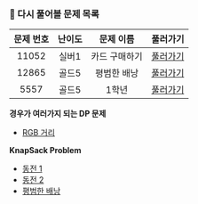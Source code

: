 ### 📖 다시 풀어볼 문제 목록 

|문제 번호|난이도|문제 이름|풀러가기|
|:-:|:-:|:-:|:-:|
|11052|실버1|카드 구매하기|[풀러가기](https://www.acmicpc.net/problem/11052)|
|12865|골드5|평범한 배낭|[풀러가기](https://www.acmicpc.net/problem/12865)|
|5557|골드5|1학년|[풀러가기](https://www.acmicpc.net/problem/5557)|

**경우가 여러가지 되는 DP 문제**
- [RGB 거리](https://www.acmicpc.net/problem/1149)

**KnapSack Problem**
- [동전 1](https://www.acmicpc.net/problem/2293)
- [동전 2](https://www.acmicpc.net/problem/2294)
- [평범한 배낭](https://www.acmicpc.net/problem/12865)